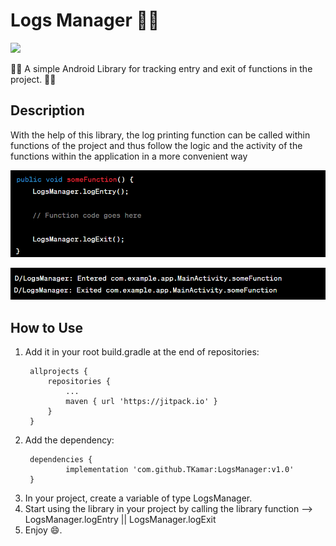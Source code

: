 # Logs Manager 📄📃
[![](https://jitpack.io/v/TKamar/LogsManager.svg)](https://jitpack.io/#TKamar/LogsManager)

📄📃 A simple Android Library for tracking entry and exit of functions in the project. 📄📃

## Description

With the help of this library, the log printing function can be called within functions of the project and thus
follow the logic and the activity of the functions within the application in a more convenient way

<p align="center">
  <img src="https://github.com/TKamar/LogsManager/blob/master/app/src/main/res/raw/screenshot1.png?raw=true">
</p>

<p align="center">
  <img src="https://github.com/TKamar/LogsManager/blob/master/app/src/main/res/raw/screenshot2.png?raw=true">
</p>

## How to Use

1. Add it in your root build.gradle at the end of repositories:
   ```
	allprojects {
		repositories {
			...
			maven { url 'https://jitpack.io' }
		}
	}
   ```
2. Add the dependency:
   ```
	dependencies {
	        implementation 'com.github.TKamar:LogsManager:v1.0'
	}
   ```
3. In your project, create a variable of type LogsManager.
4. Start using the library in your project by calling the library function --> LogsManager.logEntry || LogsManager.logExit
5. Enjoy 😄.


